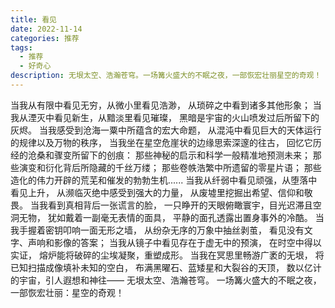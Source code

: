 ```yaml
---
title: 看见
date: 2022-11-14
categories: 推荐
tags:
  - 推荐
  - 好奇心
description: 无垠太空、浩瀚苍穹。一场篝火盛大的不眠之夜，一部恢宏壮丽星空的奇观！
---
```


当我从有限中看见无穷，从微小里看见浩渺，
从琐碎之中看到诸多其他形象；
当我从湮灭中看见新生，从黯淡里看见璀璨，
黑暗是宇宙的火山喷发过后所留下的灰烬。
当我感受到沧海一粟中所蕴含的宏大命题，
从混沌中看见巨大的天体运行的规律以及万物的秩序，
当我坐在星空危崖状的边缘思索深邃的往古，
回忆它历经的沧桑和骤变所留下的创痕：
那些神秘的启示和科学一般精准地预测未来；
那些演变和衍化背后所隐藏的千丝万缕；
那些卷帙浩繁中所遗留的零星片语；
那些造化的伟力开辟的荒芜和催发的勃勃生机......
当我从纤弱中看见顽强，从堕落中看见上升，
从濒临灭绝中感受到强大的力量，
从废墟里挖掘出希望、信仰和敬畏。
当我看到真相背后一张谎言的脸，
一只睁开的天眼俯瞰寰宇，目光迟滞且空洞无物，
犹如戴着一副毫无表情的面具，
平静的面孔透露出置身事外的冷酷。
当我手握着密钥叩响一面无形之墙，
从纷杂无序的万象中抽丝剥茧，
看见没有文字、声响和影像的答案；
当我从镜子中看见存在于虚无中的预演，
在时空中得以实证，
熔炉能将破碎的尘埃凝聚，重塑成形。
当我在冥思里畅游广袤的无垠，
将已知扫描成像填补未知的空白，
布满黑曜石、蓝矮星和大裂谷的天顶，
数以亿计的宇宙，引人遐想和神往——
无垠太空、浩瀚苍穹。
一场篝火盛大的不眠之夜，
一部恢宏壮丽：星空的奇观！
